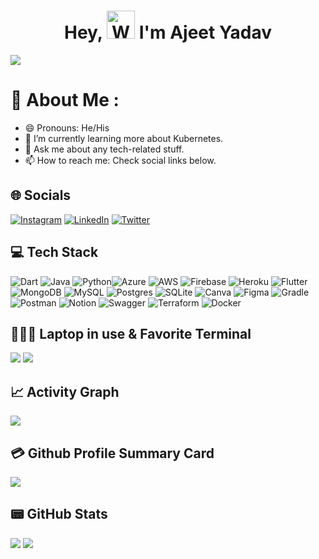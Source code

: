 <h1 align="center"> Hey, <img src="https://raw.githubusercontent.com/nixin72/nixin72/master/wave.gif" 
         alt="Waving hand animated gif"
         height="45"
         width="45" /> I'm Ajeet Yadav</h1>
         
[![](https://visitcount.itsvg.in/api?id=imAjeetYadav&label=Profile%20Views&color=6&pretty=false)](https://visitcount.itsvg.in)

# 💫 About Me :
- 😄 Pronouns: He/His
- 🌱 I’m currently learning more about Kubernetes.
- 💬 Ask me about any tech-related stuff.
- 📫 How to reach me: Check social links below.

## 🌐 Socials
[![Instagram](https://img.shields.io/badge/Instagram-E4405F?style=for-the-badge&logo=instagram&logoColor=white)](https://instagram.com/im.ajeetyadav) [![LinkedIn](https://img.shields.io/badge/LinkedIn-0077B5?style=for-the-badge&logo=linkedin&logoColor=white)](https://linkedin.com/in/imajeetyadav)  [![Twitter](https://img.shields.io/twitter/follow/imAjeet_?logo=Twitter&style=for-the-badge)](https://twitter.com/imAjeet_)

## 💻 Tech Stack
 ![Dart](https://img.shields.io/badge/dart-%230175C2.svg?style=for-the-badge&logo=dart&logoColor=white)  ![Java](https://img.shields.io/badge/java-%23ED8B00.svg?style=for-the-badge&logo=java&logoColor=white)   ![Python](https://img.shields.io/badge/python-3670A0?style=for-the-badge&logo=python&logoColor=ffdd54)![Azure](https://img.shields.io/badge/Azure-%234285F4.svg?style=for-the-badge&logo=azure-cloud&logoColor=white) ![AWS](https://img.shields.io/badge/AWS-%23FF9900.svg?style=for-the-badge&logo=amazon-aws&logoColor=white) ![Firebase](https://img.shields.io/badge/firebase-%23039BE5.svg?style=for-the-badge&logo=firebase)  ![Heroku](https://img.shields.io/badge/heroku-%23430098.svg?style=for-the-badge&logo=heroku&logoColor=white)  ![Flutter](https://img.shields.io/badge/Flutter-%2302569B.svg?style=for-the-badge&logo=Flutter&logoColor=white) ![MongoDB](https://img.shields.io/badge/MongoDB-%234ea94b.svg?style=for-the-badge&logo=mongodb&logoColor=white) ![MySQL](https://img.shields.io/badge/mysql-%2300f.svg?style=for-the-badge&logo=mysql&logoColor=white) ![Postgres](https://img.shields.io/badge/postgres-%23316192.svg?style=for-the-badge&logo=postgresql&logoColor=white) ![SQLite](https://img.shields.io/badge/sqlite-%2307405e.svg?style=for-the-badge&logo=sqlite&logoColor=white)  ![Canva](https://img.shields.io/badge/Canva-%2300C4CC.svg?style=for-the-badge&logo=Canva&logoColor=white) 	![Figma](https://img.shields.io/badge/figma-%23F24E1E.svg?style=for-the-badge&logo=figma&logoColor=white) ![Gradle](https://img.shields.io/badge/Gradle-02303A.svg?style=for-the-badge&logo=Gradle&logoColor=white) ![Postman](https://img.shields.io/badge/Postman-FF6C37?style=for-the-badge&logo=postman&logoColor=white) ![Notion](https://img.shields.io/badge/Notion-%23000000.svg?style=for-the-badge&logo=notion&logoColor=white) ![Swagger](https://img.shields.io/badge/-Swagger-%23Clojure?style=for-the-badge&logo=swagger&logoColor=white) ![Terraform](https://img.shields.io/badge/terraform-%235835CC.svg?style=for-the-badge&logo=terraform&logoColor=white) ![Docker](https://img.shields.io/badge/docker-%230db7ed.svg?style=for-the-badge&logo=docker&logoColor=white)

## 👨🏻‍💻 Laptop in use & Favorite Terminal
![](https://img.shields.io/badge/Apple-MacBook_Air_2021-333333?style=for-the-badge&logo=apple&logoColor=white) ![](https://img.shields.io/badge/iTerm2-000000?style=for-the-badge&logo=iterm2&logoColor=white)


## 📈 Activity Graph
![](https://activity-graph.herokuapp.com/graph?username=imAjeetYadav&theme=minimal)

## 💳 Github Profile Summary Card
![](https://github-profile-summary-cards.vercel.app/api/cards/profile-details?username=imAjeetYadav&theme=vue)

## 📟 GitHub Stats
![](https://github-readme-stats.vercel.app/api?username=imAjeetYadav&show_icons=true&theme=vue) 
![](https://github-readme-streak-stats.herokuapp.com/?user=imAjeetYadav&theme=vue)
